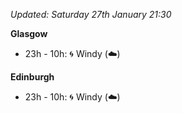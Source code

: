 *Updated: Saturday 27th January 21:30*

**Glasgow**

* 23h - 10h: :cyclone: Windy (:cloud:)

**Edinburgh**

* 23h - 10h: :cyclone: Windy (:cloud:)
